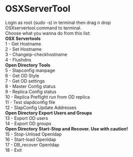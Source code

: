 # OSXServerTool<br>
Login as root (sudo -s) in terminal then drag n drop OSXservertool.command to terminal.<br>
Choose what you wanna do from this list:<br>
<b>OSX Servertools<br></b>
1 - Get Hostname<br>
2 - Set Hostname<br>
3 - Changeip-checkhostname<br>
4 - Flushdns<br>
<b>Open Directory Tools<br></b>
5 - Slapconfig manpage<br>
6 - Get OD Style<br>
7 - Get OD settings<br>
8 - Master Config status<br>
9 - Replica Config status<br>
10 - Replica Preflight run from OD replica<br>
11 - Test slapdconfig file<br>
12 - SlapConfig Update Addresses<br>
<b>Open Directory Export Users and Groups<br></b>
13 - Export OD users<br>
14 - Export OD groups<br>
<b>Open Directory Start-Stop and Recover. Use with caution!<br></b>
15 - Stop-Unload Openldap<br>
16 - Start-load Openldap<br>
17 - DB_recover Openldap<br>
18 - Exit<br>

